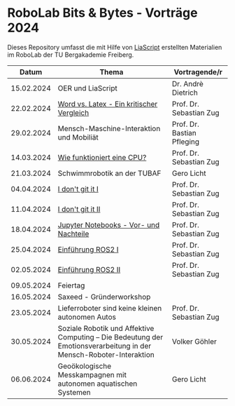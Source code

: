 # RoboLab Bits & Bytes - Vorträge 2024

Dieses Repository umfasst die mit Hilfe von [LiaScript]() erstellten Materialien im RoboLab der TU Bergakademie Freiberg.

| Datum      | Thema                                                                                                                                                                                    | Vortragende/r              |
| ---------- | ---------------------------------------------------------------------------------------------------------------------------------------------------------------------------------------- | -------------------------- |
| 15.02.2024 | OER und LiaScript                                                                                                                                                                        | Dr. Andrè Dietrich         |
| 22.02.2024 | [Word vs. Latex - Ein kritischer Vergleich](https://liascript.github.io/course/?https://raw.githubusercontent.com/SebastianZug/RoboLabVortraege/main/02_LatexUndWord/presentation.md#1)  | Prof. Dr. Sebastian Zug    |
| 29.02.2024 | Mensch-Maschine-Interaktion und Mobiliät                                                                                                                                                 | Prof. Dr. Bastian Pfleging |
| 14.03.2024 | [Wie funktioniert eine CPU?](https://liascript.github.io/course/?https://raw.githubusercontent.com/SebastianZug/RoboLabVortraege/main/04_CPU_Aufbau/presentation.md#1)                   | Prof. Dr. Sebastian Zug    |
| 21.03.2024 | Schwimmrobotik an der TUBAF                                                                                                                                                              | Gero Licht                 |
| 04.04.2024 | [I don't git it I](https://liascript.github.io/course/?https://raw.githubusercontent.com/SebastianZug/RoboLabVortraege/main/06_Git_I/presentation.md#1)                                  | Prof. Dr. Sebastian Zug    |
| 11.04.2024 | [I don't git it II](https://liascript.github.io/course/?https://raw.githubusercontent.com/SebastianZug/RoboLabVortraege/main/07_Git_I/presentation.md#1)                                 | Prof. Dr. Sebastian Zug    |
| 18.04.2024 | [Jupyter Notebooks - Vor- und Nachteile](https://liascript.github.io/course/?https://raw.githubusercontent.com/SebastianZug/RoboLabVortraege/main/08_JupyterNotebooks/presentation.md#1) | Prof. Dr. Sebastian Zug    |
| 25.04.2024 | [Einführung ROS2 I](https://liascript.github.io/course/?https://raw.githubusercontent.com/SebastianZug/RoboLabVortraege/main/09_ROS_I/presentation.md#1)                                 | Prof. Dr. Sebastian Zug    |
| 02.05.2024 | [Einführung ROS2 II](https://liascript.github.io/course/?https://raw.githubusercontent.com/SebastianZug/RoboLabVortraege/main/10_ROS_II/presentation.md#1)                               | Prof. Dr. Sebastian Zug    |
| 09.05.2024 | Feiertag                                                                                                                                                              |                |
| 16.05.2024 | Saxeed - Gründerworkshop                                                                                                                                                               |           |
| 23.05.2024 | Lieferroboter sind keine kleinen autonomen Autos                                                                                                                                                              | Prof. Dr. Sebastian Zug                 |
| 30.05.2024 | Soziale Robotik und Affektive Computing – Die Bedeutung der Emotionsverarbeitung in der Mensch-Roboter-Interaktion                                                                                                                                                         | Volker Göhler                 |
| 06.06.2024 | Geoökologische Messkampagnen mit autonomen aquatischen Systemen                                                                                                                                                             | Gero Licht                 |
